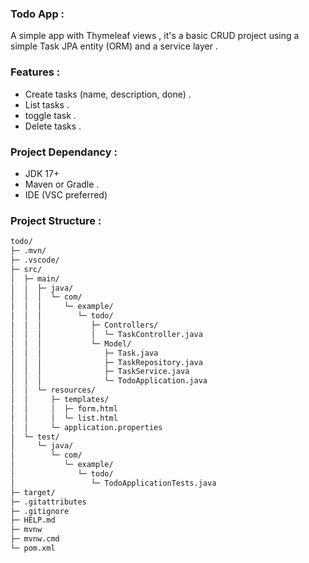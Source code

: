 ### Todo App : 
A simple app with Thymeleaf views , it's a basic CRUD project using a simple Task JPA entity (ORM) and a service layer . 

### Features : 
- Create tasks (name, description, done) .
- List tasks .
- toggle task .
- Delete tasks .

### Project Dependancy : 
- JDK 17+
- Maven or Gradle .
- IDE (VSC preferred)
  
### Project Structure :
```html
todo/
├─ .mvn/
├─ .vscode/
├─ src/
│  ├─ main/
│  │  ├─ java/
│  │  │  └─ com/
│  │  │     └─ example/
│  │  │        └─ todo/
│  │  │           ├─ Controllers/
│  │  │           │  └─ TaskController.java
│  │  │           └─ Model/
│  │  │              ├─ Task.java
│  │  │              ├─ TaskRepository.java
│  │  │              ├─ TaskService.java
│  │  │              └─ TodoApplication.java
│  │  └─ resources/
│  │     ├─ templates/
│  │     │  ├─ form.html
│  │     │  └─ list.html
│  │     └─ application.properties
│  └─ test/
│     └─ java/
│        └─ com/
│           └─ example/
│              └─ todo/
│                 └─ TodoApplicationTests.java
├─ target/
├─ .gitattributes
├─ .gitignore
├─ HELP.md
├─ mvnw
├─ mvnw.cmd
└─ pom.xml

